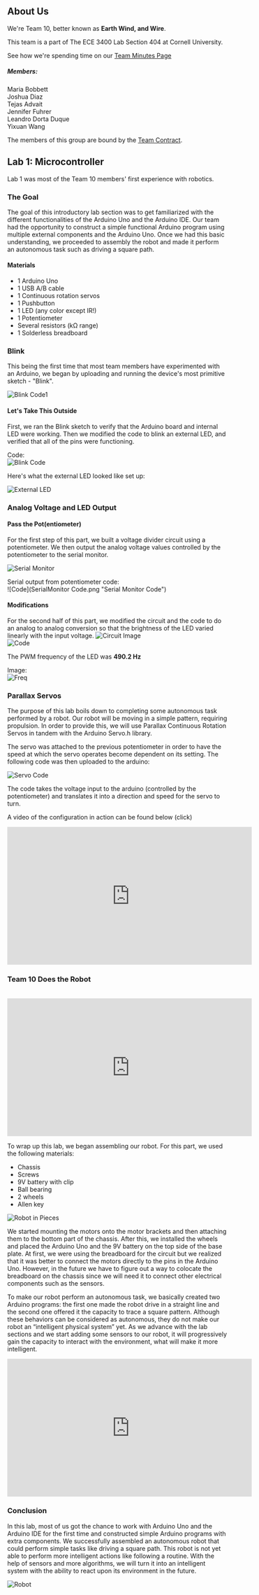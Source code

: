 ## About Us

We're Team 10, better known as **Earth Wind, and Wire**.

This team is a part of The ECE 3400 Lab Section 404 at Cornell University.

See how we're spending time on our [Team Minutes Page](Mnutes.md)


##### Members: <br>
Maria Bobbett <br>
Joshua Diaz <br>
Tejas Advait <br>
Jennifer Fuhrer <br>
Leandro Dorta Duque <br>
Yixuan Wang <br>

The members of this group are bound by the [Team Contract](Contract.md).

## Lab 1: Microcontroller
Lab 1 was most of the Team 10 members' first experience with robotics.
### The Goal

The goal of this introductory lab section was to get familiarized with the different functionalities of the Arduino Uno and the Arduino IDE. Our team had the opportunity to construct a simple functional Arduino program using multiple external components and the Arduino Uno. Once we had this basic understanding, we proceeded to assembly the robot and made it perform an autonomous task such as driving a square path.

#### Materials

- 1 Arduino Uno
- 1 USB A/B cable
- 1 Continuous rotation servos
- 1 Pushbutton
- 1 LED (any color except IR!)
- 1 Potentiometer
- Several resistors (kΩ range)
- 1 Solderless breadboard

### Blink
This being the first time that most team members have experimented with an Arduino, we began by uploading and running the device's most primitive sketch - "Blink".

![Blink Code1](BlinkBasic.png "Blink Code1")

#### Let's Take This Outside

First, we ran the Blink sketch to verify that the Arduino board and internal LED were working. Then we modified the code to blink an external LED, and verified that all of the pins were functioning.

Code:<br>
![Blink Code](Selection_002.png "Blink Code")

Here's what the external LED looked like set up: <br>

![External LED](IMG_3192.JPG "External LED")

### Analog Voltage and LED Output
#### Pass the Pot(entiometer)
For the first step of this part, we built a voltage divider circuit using a potentiometer. We then output the analog voltage values controlled by the potentiometer to the serial monitor.

![Serial Monitor](SerialMonitor.png "Serial Monitor")

Serial output from potentiometer code:<br>
![Code](SerialMonitor Code.png "Serial Monitor Code")

#### Modifications
For the second half of this part, we modified the circuit and the code to do an analog to analog conversion so that the brightness of the LED varied linearly with the input voltage.
![Circuit Image](IMG_3195.JPG "Circuit Image")
<br>
![Code](3195Code.png "Circuit Code")

The PWM frequency of the LED was **490.2 Hz**

Image:<br>
![Freq](PWNFreq.png "PWN Frequency")

### Parallax Servos
The purpose of this lab boils down to completing some autonomous task performed by a robot. Our robot will be moving in a simple pattern, requiring propulsion. In order to provide this, we will use Parallax Continuous Rotation Servos in tandem with the Arduino Servo.h library.

The servo was attached to the previous potentiometer in order to have the speed at which the servo operates become dependent on its setting. The following code was then uploaded to the arduino:

![Servo Code](ServoCode.png "Servo Code")

The code takes the voltage input to the arduino (controlled by the potentiometer) and translates it into a direction and speed for the servo to turn.

A video of the configuration in action can be found below (click)<br>

<iframe width="560" height="315" src="https://www.youtube.com/embed/RKeNJGQvyiw?rel=0" frameborder="0" allowfullscreen></iframe>


### Team 10 Does the Robot
<br>

<iframe width="560" height="315" src="https://www.youtube.com/embed/w1iMTuMnZG8?rel=0" frameborder="0" allowfullscreen></iframe>


To wrap up this lab, we began assembling our robot. For this part, we used the following materials:
- Chassis
- Screws
- 9V battery with clip
- Ball bearing
- 2 wheels
- Allen key

![Robot in Pieces](whenAMommyRobotAndADaddyRobotLoveEachOtherVeryMuch.png "Robot Baby")

We started mounting the motors onto the motor brackets and then attaching them to the bottom part of the chassis. After this, we installed the wheels and placed the Arduino Uno and the 9V battery on the top side of the base plate. At first, we were using the breadboard for the circuit but we realized that it was better to connect the motors directly to the pins in the Arduino Uno. However, in the future we have to figure out a way to colocate the breadboard on the chassis since we will need it to connect other electrical components such as the sensors.

To make our robot perform an autonomous task, we basically created two Arduino programs: the first one made the robot drive in a straight line and the second one offered it the capacity to trace a square pattern. Although these behaviors can be considered as autonomous, they do not make our robot an “intelligent physical system” yet. As we advance with the lab sections and we start adding some sensors to our robot, it will progressively gain the capacity to interact with the environment, what will make it more intelligent.  

<iframe width="560" height="315" src="https://www.youtube.com/embed/PooEK1s3c94" frameborder="0" allowfullscreen></iframe>

### Conclusion
In this lab, most of us got the chance to work with Arduino Uno and the Arduino IDE for the first time and constructed simple Arduino programs with extra components. We successfully assembled an autonomous robot that could perform simple tasks like driving a square path. This robot is not yet able to perform more intelligent actions like following a routine. With the help of sensors and more algorithms, we will turn it into an intelligent system with the ability to react upon its environment in the future.

![Robot](RobotCar.jpg "Robot")
